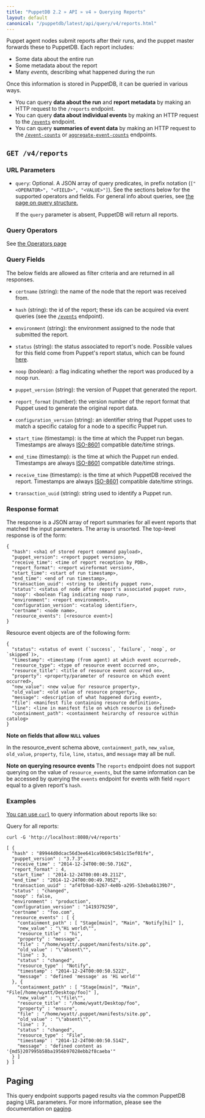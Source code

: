 ```yaml
---
title: "PuppetDB 2.2 » API » v4 » Querying Reports"
layout: default
canonical: "/puppetdb/latest/api/query/v4/reports.html"
---
```


[curl]: ../curl.html#using-curl-from-localhost-non-sslhttp
[operator]: ./operators.html
[event]: ./events.html
[paging]: ./paging.html
[statuses]: /puppet/latest/reference/format_report.html#puppettransactionreport
[query]: ./query.html
[8601]: http://en.wikipedia.org/wiki/ISO_8601

Puppet agent nodes submit reports after their runs, and the puppet master forwards these to PuppetDB. Each report includes:

* Some data about the entire run
* Some metadata about the report
* Many _events,_ describing what happened during the run

Once this information is stored in PuppetDB, it can be queried in various ways.

* You can query **data about the run** and **report metadata** by making an HTTP request to the `/reports` endpoint.
* You can query **data about individual events** by making an HTTP request to the [`/events`][event] endpoint.
* You can query **summaries of event data** by making an HTTP request to the [`/event-counts`](./event-counts.html) or [`aggregate-event-counts`](./aggregate-event-counts.html) endpoints.

## `GET /v4/reports`

### URL Parameters

* `query`: Optional. A JSON array of query predicates, in prefix notation (`["<OPERATOR>", "<FIELD>", "<VALUE>"]`). See the sections below for the supported operators and fields. For general info about queries, see [the page on query structure.][query]

    If the `query` parameter is absent, PuppetDB will return all reports.

### Query Operators

See [the Operators page](./operators.html)

### Query Fields

The below fields are allowed as filter criteria and are returned in all responses.

* `certname` (string): the name of the node that the report was received from.

* `hash` (string): the id of the report; these ids can be acquired via event queries (see the [`/events`][event] endpoint).

* `environment` (string): the environment assigned to the node that submitted the report.

* `status` (string): the status associated to report's node. Possible values for this field come from Puppet's report status, which can be found [here][statuses].

* `noop` (boolean): a flag indicating whether the report was produced by a noop run.

* `puppet_version` (string): the version of Puppet that generated the report.

* `report_format` (number): the version number of the report format that Puppet used to generate the original report data.

* `configuration_version` (string): an identifier string that Puppet uses to match a specific catalog for a node to a specific Puppet run.

* `start_time` (timestamp): is the time at which the Puppet run began. Timestamps are always [ISO-8601][8601] compatible date/time strings.

* `end_time` (timestamp): is the time at which the Puppet run ended. Timestamps are always [ISO-8601][8601] compatible date/time strings.

* `receive_time` (timestamp): is the time at which PuppetDB received the report. Timestamps are always [ISO-8601][8601] compatible date/time strings.

* `transaction_uuid` (string): string used to identify a Puppet run.

### Response format

The response is a JSON array of report summaries for all event reports
that matched the input parameters.  The array is unsorted. The top-level response
is of the form:

    {
      "hash": <sha1 of stored report command payload>,
      "puppet_version": <report puppet version>,
      "receive_time": <time of report reception by PDB>,
      "report_format": <report wireformat version>,
      "start_time": <start of run timestamp>,
      "end_time": <end of run timestamp>,
      "transaction_uuid": <string to identify puppet run>,
      "status": <status of node after report's associated puppet run>,
      "noop": <boolean flag indicating noop run>,
      "environment": <report environment>,
      "configuration_version": <catalog identifier>,
      "certname": <node name>,
      "resource_events": [<resource event>]
    }

Resource event objects are of the following form:

    {
      "status": <status of event (`success`, `failure`, `noop`, or `skipped`)>,
      "timestamp": <timestamp (from agent) at which event occurred>,
      "resource_type": <type of resource event occurred on>,
      "resource_title": <title of resource event occurred on>,
      "property": <property/parameter of resource on which event occurred>,
      "new_value": <new value for resource property>,
      "old_value": <old value of resource property>,
      "message": <description of what happened during event>,
      "file": <manifest file containing resource definition>,
      "line": <line in manifest file on which resource is defined>
      "containment_path": <containment heirarchy of resource within catalog>
    }

**Note on fields that allow `NULL` values**

In the resource_event schema above, `containment_path`, `new_value`, `old_value`, `property`, `file`, `line`, `status`, and `message` may all be null.

**Note on querying resource events**
The `reports` endpoint does not support querying on the value of `resource_events`, but the same information can be be accessed by querying the `events` endpoint for events with field `report` equal to a given report's `hash`.


### Examples

[You can use `curl`][curl] to query information about reports like so:

Query for all reports:

    curl -G 'http://localhost:8080/v4/reports'

    [ {
      "hash" : "89944d0dcac56d3ee641ca9b69c54b1c15ef01fe",
      "puppet_version" : "3.7.3",
      "receive_time" : "2014-12-24T00:00:50.716Z",
      "report_format" : 4,
      "start_time" : "2014-12-24T00:00:49.211Z",
      "end_time" : "2014-12-24T00:00:49.705Z",
      "transaction_uuid" : "af4fb9ad-b267-4e0b-a295-53eba6b139b7",
      "status" : "changed",
      "noop" : false,
      "environment" : "production",
      "configuration_version" : "1419379250",
      "certname" : "foo.com",
      "resource_events" : [ {
        "containment_path" : [ "Stage[main]", "Main", "Notify[hi]" ],
        "new_value" : "\"Hi world\"",
        "resource_title" : "hi",
        "property" : "message",
        "file" : "/home/wyatt/.puppet/manifests/site.pp",
        "old_value" : "\"absent\"",
        "line" : 3,
        "status" : "changed",
        "resource_type" : "Notify",
        "timestamp" : "2014-12-24T00:00:50.522Z",
        "message" : "defined 'message' as 'Hi world'"
      }, {
        "containment_path" : [ "Stage[main]", "Main", "File[/home/wyatt/Desktop/foo]" ],
        "new_value" : "\"file\"",
        "resource_title" : "/home/wyatt/Desktop/foo",
        "property" : "ensure",
        "file" : "/home/wyatt/.puppet/manifests/site.pp",
        "old_value" : "\"absent\"",
        "line" : 7,
        "status" : "changed",
        "resource_type" : "File",
        "timestamp" : "2014-12-24T00:00:50.514Z",
        "message" : "defined content as '{md5}207995b58ba1956b97028ebb2f8caeba'"
      } ]
    } ]

## Paging

This query endpoint supports paged results via the common PuppetDB paging
URL parameters.  For more information, please see the documentation
on [paging][paging].
